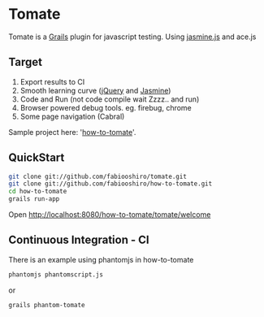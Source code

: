 # Tomate

Tomate is a <a href="http://grails.org">Grails</a> plugin for javascript testing.
Using <a href="http://pivotal.github.com/jasmine/">jasmine.js</a> and ace.js

## Target

1. Export results to CI
2. Smooth learning curve (<a href="http://jquery.com/">jQuery</a> and <a href="http://pivotal.github.com/jasmine/">Jasmine</a>)
3. Code and Run (not code compile wait Zzzz.. and run)
4. Browser powered debug tools. eg. firebug, chrome
5. Some page navigation (Cabral)

Sample project here: '<a href="https://github.com/fabiooshiro/how-to-tomate">how-to-tomate</a>'.

## QuickStart

```sh
git clone git://github.com/fabiooshiro/tomate.git
git clone git://github.com/fabiooshiro/how-to-tomate.git
cd how-to-tomate
grails run-app

```

Open <a href="http://localhost:8080/how-to-tomate/tomate/welcome">http://localhost:8080/how-to-tomate/tomate/welcome</a>

## Continuous Integration - CI

There is an example using phantomjs in how-to-tomate
```sh
phantomjs phantomscript.js
```
or 
```sh
grails phantom-tomate
```
